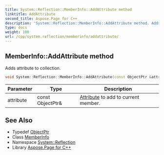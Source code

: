 ```yaml
---
title: System::Reflection::MemberInfo::AddAttribute method
linktitle: AddAttribute
second_title: Aspose.Page for C++
description: 'System::Reflection::MemberInfo::AddAttribute method. Adds attribute to collection in C++.'
type: docs
weight: 100
url: /cpp/system.reflection/memberinfo/addattribute/
---
```

## MemberInfo::AddAttribute method


Adds attribute to collection.

```cpp
void System::Reflection::MemberInfo::AddAttribute(const ObjectPtr &attribute)
```


| Parameter | Type | Description |
| --- | --- | --- |
| attribute | const ObjectPtr\& | [Attribute](../../../system/attribute/) to add to current member. |

## See Also

* Typedef [ObjectPtr](../objectptr/)
* Class [MemberInfo](../)
* Namespace [System::Reflection](../../)
* Library [Aspose.Page for C++](../../../)
